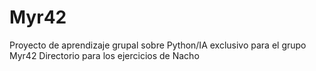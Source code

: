 # Myr42
Proyecto de aprendizaje grupal sobre Python/IA exclusivo para el grupo Myr42
Directorio para los ejercicios de Nacho
